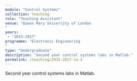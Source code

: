 ```yaml
---
module: "Control Systems"
collection: teaching
role: "Teaching Assistant"
venue: "Queen Mary University of London
"
years:
 - "2015-2017"
programme: "Electronic Engineering
"
type: "Undergraduate"
description: "Second year control systems labs in Matlab."
permalink: /teaching/2015-2017-ta-4
---
```


Second year control systems labs in Matlab.
